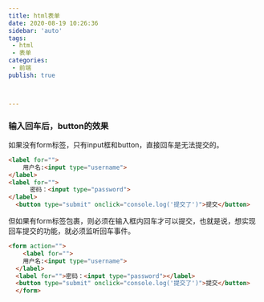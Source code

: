 ```yaml
---
title: html表单
date: 2020-08-19 10:26:36 
sidebar: 'auto'
tags:
 - html
 - 表单
categories: 
 - 前端
publish: true



---
```


<!-- more -->

### 输入回车后，button的效果

如果没有form标签，只有input框和button，直接回车是无法提交的。

```html
<label for="">
    用户名:<input type="username">
</label>
<label for="">
      密码：<input type="password">
</label>
  <button type="submit" onclick="console.log('提交了')">提交</button>
```

但如果有form标签包裹，则必须在输入框内回车才可以提交，也就是说，想实现回车提交的功能，就必须监听回车事件。

```html
<form action="">
    <label for="">
    用户名:<input type="username">
  </label>
  <label for="">密码：<input type="password"></label>
  <button type="submit" onclick="console.log('提交了')">提交</button>
  </form>
```

